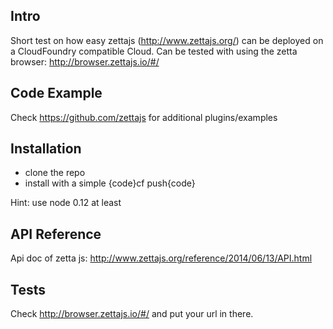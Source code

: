 ## Intro

Short test on how easy zettajs (http://www.zettajs.org/) can be deployed on a CloudFoundry compatible Cloud. 
Can be tested with using the zetta browser: http://browser.zettajs.io/#/

## Code Example

Check https://github.com/zettajs for additional plugins/examples

## Installation

* clone the repo
* install with a simple {code}cf push{code}

Hint: use node 0.12 at least

## API Reference

Api doc of zetta js: http://www.zettajs.org/reference/2014/06/13/API.html

## Tests

Check http://browser.zettajs.io/#/ and put your url in there.

